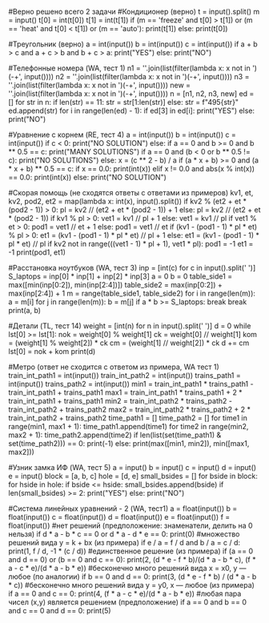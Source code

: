 #Верно решено всего 2 задачи
#Кондиционер (верно)
t = input().split()
m = input()
t[0] = int(t[0])
t[1] = int(t[1])
if (m == 'freeze' and t[0] > t[1]) or (m == 'heat' and t[0] < t[1]) or (m == 'auto'):
    print(t[1])
else:
    print(t[0])

#Треугольник (верно)
a = int(input())
b = int(input())
c = int(input())
if a + b > c and a + c > b and b + c > a:
    print("YES")
else:
    print("NO")

#Телефонные номера (WA, тест 1)
n1 = ''.join(list(filter(lambda x: x not in ')(-+', input())))
n2 = ''.join(list(filter(lambda x: x not in ')(-+', input())))
n3 = ''.join(list(filter(lambda x: x not in ')(-+', input())))
new = ''.join(list(filter(lambda x: x not in ')(-+', input())))
n = [n1, n2, n3, new]
ed = []
for str in n:
    if len(str) == 11:
        str = str[1:len(str)]
    else:
        str = f"495{str}"
    ed.append(str)
for i in range(len(ed) - 1):
    if ed[3] in ed[i]:
        print("YES")
    else:
        print("NO")

#Уравнение с корнем (RE, тест 4)
a = int(input())
b = int(input())
c = int(input())
if c < 0:
    print("NO SOLUTION")
else:
    if a == 0 and b >= 0 and b ** 0.5 == c:
        print("MANY SOLUTIONS")
    if a == 0 and (b < 0 or b ** 0.5 != c):
        print("NO SOLUTIONS")
    else:
        x = (c ** 2 - b) / a
        if (a * x + b) >= 0 and (a * x + b) ** 0.5 == c:
            if x == 0.0:
                print(int(x))
            elif x != 0.0 and abs(x % int(x)) == 0.0:
                print(int(x))
            else:
                print("NO SOLUTION")

#Скорая помощь (не сходятся ответы с ответами из примеров)
kv1, et, kv2, pod2, et2 = map(lambda x: int(x), input().split())
if kv2 % (et2 + et * (pod2 - 1)) > 0:
    pl = kv2 // (et2 + et * (pod2 - 1)) + 1
else:
    pl = kv2 // (et2 + et * (pod2 - 1))
if kv1 % pl > 0:
    vet1 = kv1 // pl + 1
else:
    vet1 = kv1 // pl
if vet1 % et > 0:
    pod1 = vet1 // et + 1
else:
    pod1 = vet1 // et
if (kv1 - (pod1 - 1) * pl * et) % pl > 0:
    et1 = (kv1 - (pod1 - 1) * pl * et) // pl + 1
else:
    et1 = (kv1 - (pod1 - 1) * pl * et) // pl
if kv2 not in range(((vet1 - 1) * pl + 1), vet1 * pl):
    pod1 = -1
    et1 = -1
print(pod1, et1)

#Расстановка ноутбуков (WA, тест 3)
inp = [int(c) for c in input().split(' ')]
S_laptops = inp[0] * inp[1] + inp[2] * inp[3]
a = 0
b = 0
table_side1 = max([min(inp[0:2]), min(inp[2:4])])
table_side2 = max(inp[0:2]) + max(inp[2:4]) + 1
m = range(table_side1, table_side2)
for i in range(len(m)):
    a = m[i]
    for j in range(len(m)):
        b = m[j]
        if a * b >= S_laptops:
            break
    break
print(a, b)

#Детали (TL, тест 14)
weight = [int(n) for n in input().split(' ')]
d = 0
while lst[0] >= lst[1]:
    nok = weight[0] % weight[1]
    ck = weight[0] // weight[1]
    kom = (weight[1] % weight[2]) * ck
    cm = (weight[1] // weight[2]) * ck
    d += cm
    lst[0] = nok + kom
print(d)

#Метро (ответ не сходится с ответом из примера, WA тест 1)
train_int_path1 = int(input())
train_int_path2 = int(input())
trains_path1 = int(input())
trains_path2 = int(input())
min1 = train_int_path1 * trains_path1 - train_int_path1 + trains_path1
max1 = train_int_path1 * trains_path1 + 2 * train_int_path1 + trains_path1
min2 = train_int_path2 * trains_path2 - train_int_path2 + trains_path2
max2 = train_int_path2 * trains_path2 + 2 * train_int_path2 + trains_path2
time_path1 = []
time_path2 = []
for time1 in range(min1, max1 + 1):
    time_path1.append(time1)
for time2 in range(min2, max2 + 1):
    time_path2.append(time2)
if len(list(set(time_path1) & set(time_path2))) == 0:
    print(-1)
else:
    print(max([min1, min2]), min([max1, max2]))

#Узник замка ИФ (WA, тест 5)
a = input()
b = input()
c = input()
d = input()
e = input()
block = [a, b, c]
hole = [d, e]
small_bsides = []
for bside in block:
    for hside in hole:
        if bside <= hside:
            small_bsides.append(bside)
if len(small_bsides) >= 2:
    print("YES")
else:
    print("NO")

#Система линейных уравнений - 2 (WA, тест1)
a = float(input())
b = float(input())
c = float(input())
d = float(input())
e = float(input())
f = float(input())
#нет решений (предположение: знаменатели, делить на 0 нельзя)
if d * a - b * c == 0 or d * a - d * e == 0:
    print(0)
#множество решений вида y = k + bx (из примера)
if e / a = f / d and b / a = c / d:
    print(1, f / d, -1 * (c / d))
#единственное решение (из примера)
if (a == 0 and d == 0) or (b == 0 and c == 0):
    print(2, (d * e - f * b)/(d * a - b * c), (f * a - c * e)/(d * a - b * e))
#бесконечно много решений вида x = x0, y — любое (по аналогии)
if b == 0 and d == 0:
    print(3, (d * e - f * b) / (d * a - b * c))
#бесконечно много решений вида y = y0, x — любое (из примера)
if a == 0 and c == 0:
    print(4, (f * a - c * e)/(d * a - b * e))
#любая пара чисел (x,y) является решением (предположение)
if a == 0 and b == 0 and c == 0 and d == 0:
    print(5)
